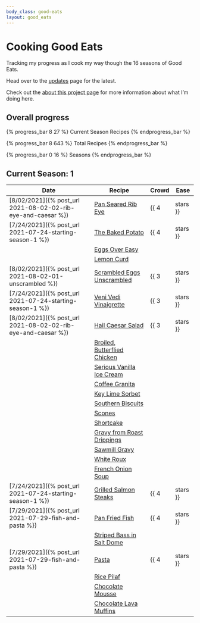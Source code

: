 ```yaml
---
body_class: good-eats
layout: good_eats
---
```


# Cooking Good Eats

Tracking my progress as I cook my way though the 16 seasons of Good
Eats.

Head over to the [updates](updates.html) page for the latest.

Check out the [about this project page](about.html) for more information
about what I’m doing here.

## Overall progress

{% progress_bar 8 27 %} Current Season Recipes {% endprogress_bar %}

{% progress_bar 8 643 %} Total Recipes {% endprogress_bar %}

{% progress_bar 0 16 %} Seasons {% endprogress_bar %}

## Current Season: 1

| **Date**                                                           | **Recipe**                                                                                                                 | **Crowd**       | **Ease**        |
|--------------------------------------------------------------------|----------------------------------------------------------------------------------------------------------------------------|-----------------|-----------------|
| [8/02/2021]({% post_url 2021-08-02-02-rib-eye-and-caesar %})       | [Pan Seared Rib Eye](https://www.foodnetwork.com/recipes/alton-brown/pan-seared-rib-eye-recipe-2131274)                    | {{ 4 | stars }} | {{ 4 | stars }} |
| [7/24/2021]({% post_url 2021-07-24-starting-season-1 %})           | [The Baked Potato](https://www.foodnetwork.com/recipes/alton-brown/the-baked-potato-recipe1-1908821)                       | {{ 4 | stars }} | {{ 5 | stars }} |
|                                                                    | [Eggs Over Easy](https://www.foodnetwork.com/recipes/alton-brown/eggs-over-easy-recipe2-1938248)                           |                 |                 |
|                                                                    | [Lemon Curd](https://www.foodnetwork.com/recipes/alton-brown/lemon-curd-recipe-1909621)                                    |                 |                 |
| [8/02/2021]({% post_url 2021-08-02-01-unscrambled %})              | [Scrambled Eggs Unscrambled](https://www.foodnetwork.com/recipes/alton-brown/scrambled-eggs-unscrambled-recipe-1938318)    | {{ 3 | stars }} | {{ 4 | stars }} |
| [7/24/2021]({% post_url 2021-07-24-starting-season-1 %})           | [Veni Vedi Vinaigrette](https://www.foodnetwork.com/recipes/veni-vedi-vinaigrette-recipe-1938425)                          | {{ 3 | stars }} | {{ 5 | stars }} |
| [8/02/2021]({% post_url 2021-08-02-02-rib-eye-and-caesar %})       | [Hail Caesar Salad](https://www.foodnetwork.com/recipes/hail-caesar-salad-recipe-1938267)                                  | {{ 3 | stars }} | {{ 4 | stars }} |
|                                                                    | [Broiled, Butterflied Chicken](https://www.foodnetwork.com/recipes/alton-brown/broiled-butterflied-chicken-recipe-1951266) |                 |                 |
|                                                                    | [Serious Vanilla Ice Cream](https://www.foodnetwork.com/recipes/alton-brown/serious-vanilla-ice-cream-recipe-1909819)      |                 |                 |
|                                                                    | [Coffee Granita](https://www.foodnetwork.com/recipes/alton-brown/coffee-granita-recipe-1938493)                            |                 |                 |
|                                                                    | [Key Lime Sorbet](https://www.foodnetwork.com/recipes/alton-brown/key-lime-sorbet-recipe-1938398)                          |                 |                 |
|                                                                    | [Southern Biscuits](https://www.foodnetwork.com/recipes/alton-brown/southern-biscuits-recipe3-1948203)                     |                 |                 |
|                                                                    | [Scones](https://www.foodnetwork.com/recipes/scones-recipe-1910399)                                                        |                 |                 |
|                                                                    | [Shortcake](https://www.foodnetwork.com/recipes/shortcake-recipe-1910146)                                                  |                 |                 |
|                                                                    | [Gravy from Roast Drippings](https://www.foodnetwork.com/recipes/gravy-from-roast-drippings-recipe-1951306)                |                 |                 |
|                                                                    | [Sawmill Gravy](https://www.foodnetwork.com/recipes/alton-brown/sawmill-gravy-recipe-1938562)                              |                 |                 |
|                                                                    | [White Roux](https://www.foodnetwork.com/recipes/white-roux-recipe-1939081)                                                |                 |                 |
|                                                                    | [French Onion Soup](https://www.foodnetwork.com/recipes/alton-brown/french-onion-soup-recipe-1939059)                      |                 |                 |
| [7/24/2021]({% post_url 2021-07-24-starting-season-1 %})           | [Grilled Salmon Steaks](https://www.foodnetwork.com/recipes/grilled-salmon-steaks-recipe-1910488)                          | {{ 4 | stars }} | {{ 2 | stars }} |
| [7/29/2021]({% post_url 2021-07-29-fish-and-pasta %})              | [Pan Fried Fish](https://www.foodnetwork.com/recipes/pan-fried-fish-recipe-1910675)                                        | {{ 4 | stars }} | {{ 4 | stars }} |
|                                                                    | [Striped Bass in Salt Dome](https://www.foodnetwork.com/recipes/striped-bass-in-salt-dome-recipe-1939160)                  |                 |                 |
| [7/29/2021]({% post_url 2021-07-29-fish-and-pasta %})              | [Pasta](https://www.foodnetwork.com/recipes/alton-brown/pasta-recipe1-1939124)                                             | {{ 4 | stars }} | {{ 4 | stars }} |
|                                                                    | [Rice Pilaf](https://www.foodnetwork.com/recipes/rice-pilaf-recipe0-1910453)                                               |                 |                 |
|                                                                    | [Chocolate Mousse](https://www.foodnetwork.com/recipes/alton-brown/chocolate-mousse-recipe-1951938)                        |                 |                 |
|                                                                    | [Chocolate Lava Muffins](https://www.foodnetwork.com/recipes/alton-brown/chocolate-lava-muffins-recipe2-1913655)           |                 |                 |

<script type="text/javascript">
    $(function() {
        $('.main table').tablesorter();
    });
</script>
